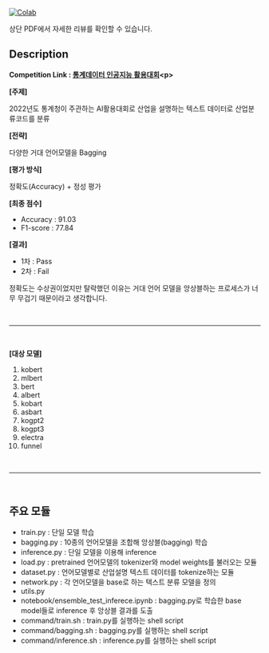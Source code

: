 [![Colab](https://img.shields.io/static/v1?label=View&message=PDF&color=red)](./competition-text_classification-industry_code/2022_통계청_AI활용대회_리뷰.pdf)

상단 PDF에서 자세한 리뷰를 확인할 수 있습니다.

## Description
**Competition Link : [통계데이터 인공지능 활용대회]([https://data.kostat.go.kr/sbchome/bbs/boardDetail.do](https://data.kostat.go.kr/sbchome/bbs/boardDetail.do))<p>**

**[주제]**

2022년도 통계청이 주관하는 AI활용대회로 산업을 설명하는 텍스트 데이터로 산업분류코드를 분류

**[전략]**

다양한 거대 언어모델을 Bagging

**[평가 방식]**

정확도(Accuracy) + 정성 평가

**[최종 점수]**

- Accuracy : 91.03
- F1-score : 77.84

**[결과]**
 
- 1차 : Pass
- 2차 : Fail 

정확도는 수상권이었지만 탈락했던 이유는 거대 언어 모델을 앙상블하는 프로세스가 너무 무겁기 때문이라고 생각합니다.

<br>

---

<br>

**[대상 모델]**

1. kobert
2. mlbert
3. bert
4. albert
5. kobart
6. asbart
7. kogpt2
8. kogpt3
9. electra
10. funnel

<br>

---

<br>

## 주요 모듈
- train.py : 단일 모델 학습
- bagging.py : 10종의 언어모델을 조합해 앙상블(bagging) 학습
- inference.py : 단일 모델을 이용해 inference
- load.py : pretrained 언어모델의 tokenizer와 model weights를 불러오는 모듈
- dataset.py : 언어모델별로 산업설명 텍스트 데이터를 tokenize하는 모듈
- network.py : 각 언어모델을 base로 하는 텍스트 분류 모델을 정의
- utils.py
- notebook/ensemble_test_inferece.ipynb : bagging.py로 학습한 base model들로 inference 후 앙상블 결과를 도출
- command/train.sh : train.py를 실행하는 shell script
- command/bagging.sh : bagging.py를 실행하는 shell script
- command/inference.sh : inference.py를 실행하는 shell script
